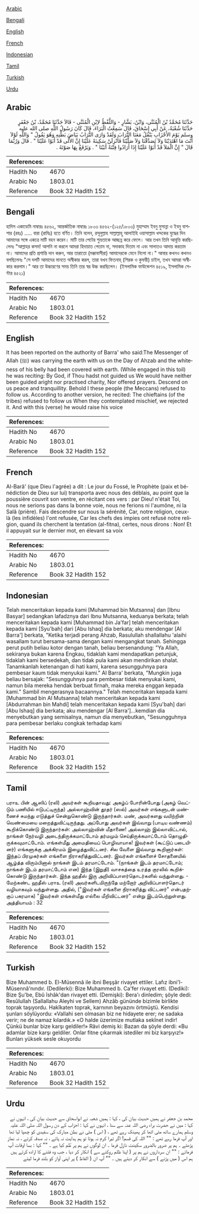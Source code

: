 [Arabic](#arabic)

[Bengali](#bengali)

[English](#english)

[French](#french)

[Indonesian](#indonesian)

[Tamil](#tamil)

[Turkish](#turkish)

[Urdu](#urdu)

## Arabic


<div dir="rtl" lang="ar" style={{fontSize:'larger',backgroundColor:'#f8f9fa',padding:20}}>
حَدَّثَنَا مُحَمَّدُ بْنُ الْمُثَنَّى، وَابْنُ، بَشَّارٍ - وَاللَّفْظُ لاِبْنِ الْمُثَنَّى - قَالاَ حَدَّثَنَا مُحَمَّدُ، بْنُ جَعْفَرٍ حَدَّثَنَا شُعْبَةُ، عَنْ أَبِي إِسْحَاقَ، قَالَ سَمِعْتُ الْبَرَاءَ، قَالَ كَانَ رَسُولُ اللَّهِ صلى الله عليه وسلم يَوْمَ الأَحْزَابِ يَنْقُلُ مَعَنَا التُّرَابَ وَلَقَدْ وَارَى التُّرَابُ بَيَاضَ بَطْنِهِ وَهُوَ يَقُولُ ‏"‏ وَاللَّهِ لَوْلاَ أَنْتَ مَا اهْتَدَيْنَا وَلاَ تَصَدَّقْنَا وَلاَ صَلَّيْنَا فَأَنْزِلَنْ سَكِينَةً عَلَيْنَا إِنَّ الأُلَى قَدْ أَبَوْا عَلَيْنَا ‏"‏ ‏.‏ قَالَ وَرُبَّمَا قَالَ ‏"‏ إِنَّ الْمَلاَ قَدْ أَبَوْا عَلَيْنَا إِذَا أَرَادُوا فِتْنَةً أَبَيْنَا ‏"‏ ‏.‏ وَيَرْفَعُ بِهَا صَوْتَهُ ‏.‏
</div>
<div style={{backgroundColor:'#f8f9fa',padding:20, marginBottom: 10}}><table> <thead> <tr> <th>References:</th> <th></th> </tr> </thead> <tbody><tr><td>Hadith No</td><td>4670</td></tr><tr><td>Arabic No</td><td>1803.01</td></tr><tr><td>Reference</td><td>Book 32 Hadith 152</td></tr></tbody></table></div>

## Bengali


<div dir="ltr" lang="bn" style={{fontSize:'larger',backgroundColor:'#f8f9fa',padding:20}}>
হাদিস একাডেমি নাম্বারঃ ৪৫৬২, আন্তর্জাতিক নাম্বারঃ ১৮০৩ ৪৫৬২-(১২৫/১৮০৩) মুহাম্মাদ ইবনু মুসান্না ও ইবনু বাশশার (রহঃ) ..... বারা (রাযিঃ) হতে বর্ণিত। তিনি বলেন, রসূলুল্লাহ সাল্লাল্লাহু আলাইহি ওয়াসাল্লাম খন্দকের যুদ্ধের দিন আমাদের সঙ্গে একত্রে মাটি বহন করেন। মাটি তার পেটের শুভ্রতাকে আচ্ছন্ন করে ফেলে। আর তখন তিনি আবূত্তি করছিলেনঃ "আল্লাহর কসম! আপনি না করলে আমরা হিদায়াত পেতাম না, সদাকাহ দিতাম না এবং সালাতও আদায় করতাম না। আমাদের প্রতি প্রশান্তি দান করুন, আর তারাতো (মক্কাবাসীরা) আমাদেরকে মেনে নিলো না।" আবার কখনও কখনও বলছিলেনঃ "সে দলটি আমাদের মানতে অস্বীকার করল, তারা যখন ফিতনাহ্ (শিরক ও কুফরী) চাইল, তখন আমরা অস্বীকার করলাম।" আর তা উচ্চারণের সময় তিনি তার স্বর উচ্চ করছিলেন। (ইসলামিক ফাউন্ডেশন ৪৫১৯, ইসলামিক সেন্টার ৪৫২১)
</div>
<div style={{backgroundColor:'#f8f9fa',padding:20, marginBottom: 10}}><table> <thead> <tr> <th>References:</th> <th></th> </tr> </thead> <tbody><tr><td>Hadith No</td><td>4670</td></tr><tr><td>Arabic No</td><td>1803.01</td></tr><tr><td>Reference</td><td>Book 32 Hadith 152</td></tr></tbody></table></div>

## English


<div dir="ltr" lang="en" style={{fontSize:'larger',backgroundColor:'#f8f9fa',padding:20}}>
It has been reported on the authority of Barra' who said:The Messenger of Allah (ﷺ) was carrying the earth with us on the Day of Ahzab and the whiteness of his belly had been covered with earth. (While engaged in this toil) he was reciting: By God, if Thou hadst not guided us We would have neither been guided aright nor practised charity, Nor offered prayers. Descend on us peace and tranquillity. Behold I these people (the Meccans) refused to follow us. According to another version, he recited: The chieftains (of the tribes) refused to follow us When they contemplated mischief, we rejected it. And with this (verse) he would raise his voice
</div>
<div style={{backgroundColor:'#f8f9fa',padding:20, marginBottom: 10}}><table> <thead> <tr> <th>References:</th> <th></th> </tr> </thead> <tbody><tr><td>Hadith No</td><td>4670</td></tr><tr><td>Arabic No</td><td>1803.01</td></tr><tr><td>Reference</td><td>Book 32 Hadith 152</td></tr></tbody></table></div>

## French


<div dir="ltr" lang="fr" style={{fontSize:'larger',backgroundColor:'#f8f9fa',padding:20}}>
Al-Barâ' (que Dieu l'agrée) a dit : Le jour du Fossé, le Prophète (paix et bénédiction de Dieu sur lui) transporta avec nous des déblais, au point que la poussière couvrit son ventre, en récitant ces vers : par Dieu! n'était Toi, nous ne serions pas dans la bonne voie, nous ne ferions ni l'aumône, ni la Salâ (prière). Fais descendre sur nous la sérénité, Car, notre religion, ceux-là (les infidèles) l'ont refusée, Car les chefs des impies ont refusé notre religion, quand ils cherchent la tentation (al-fitna), certes, nous dirons : Non! Et il appuyait sur le dernier mot, en élevant sa voix
</div>
<div style={{backgroundColor:'#f8f9fa',padding:20, marginBottom: 10}}><table> <thead> <tr> <th>References:</th> <th></th> </tr> </thead> <tbody><tr><td>Hadith No</td><td>4670</td></tr><tr><td>Arabic No</td><td>1803.01</td></tr><tr><td>Reference</td><td>Book 32 Hadith 152</td></tr></tbody></table></div>

## Indonesian


<div dir="ltr" lang="id" style={{fontSize:'larger',backgroundColor:'#f8f9fa',padding:20}}>
Telah menceritakan kepada kami [Muhammad bin Mutsanna] dan [Ibnu Basyar] sedangkan lafadznya dari Ibnu Mutsanna, keduanya berkata; telah menceritakan kepada kami [Muhammad bin Ja'far] telah menceritakan kepada kami [Syu'bah] dari [Abu Ishaq] dia berkata; aku mendengar [Al Barra'] berkata, "Ketika terjadi perang Ahzab, Rasulullah shallallahu 'alaihi wasallam turut bersama-sama dengan kami mengangkat tanah. Sehingga perut putih beliau kotor dengan tanah, beliau bersenandung: "Ya Allah, sekiranya bukan karena Engkau, tidaklah kami mendapatkan petunjuk, tidaklah kami bersedekah, dan tidak pula kami akan mendirikan shalat. Tanamkanlah ketenangan di hati kami, karena sesungguhnya para pembesar kaum tidak menyukai kami." Al Barra' berkata, "Mungkin juga beliau bersajak: "Sesungguhnya para pembesar tidak menyukai kami, namun bila mereka hendak berbuat firnah, maka mereka enggan kepada kami." Sambil mengerasnya bacaannya." Telah menceritakan kepada kami [Muhammad bin Al Mutsanna] telah menceritakan kepada kami [Abdurrahman bin Mahdi] telah menceritakan kepada kami [Syu'bah] dari [Abu Ishaq] dia berkata; aku mendengar [Al Barra']...kemdian dia menyebutkan yang semisalnya, namun dia menyebutkan, "Sesungguhnya para pembesar berlaku congkak terhadap kami
</div>
<div style={{backgroundColor:'#f8f9fa',padding:20, marginBottom: 10}}><table> <thead> <tr> <th>References:</th> <th></th> </tr> </thead> <tbody><tr><td>Hadith No</td><td>4670</td></tr><tr><td>Arabic No</td><td>1803.01</td></tr><tr><td>Reference</td><td>Book 32 Hadith 152</td></tr></tbody></table></div>

## Tamil


<div dir="ltr" lang="ta" style={{fontSize:'larger',backgroundColor:'#f8f9fa',padding:20}}>
பராஉ பின் ஆஸிப் (ரலி) அவர்கள் கூறியதாவது: அகழ்ப் போரின்போது (அகழ் வெட்டும் பணியில் ஈடுபட்டிருந்த) அல்லாஹ்வின் தூதர் (ஸல்) அவர்கள் எங்களுடன் மண்ணைச் சுமந்து எடுத்துச் சென்றுகொண்டு இருந்தார்கள். மண், அவர்களது வயிற்றின் வெண்மையை மறைத்துவிட்டிருந்தது. அப்போது அவர்கள் இவ்வாறு (பாடிய வண்ணம்) கூறிக்கொண்டு இருந்தார்கள்: அல்லாஹ்வின் மீதாணை! அல்லாஹ் இல்லாவிட்டால், நாங்கள் நேர்வழி அடைந்திருக்கமாட்டோம் தர்மமும் செய்திருக்கமாட்டோம் தொழுதிருக்கவுமாட்டோம். எங்கள்மீது அமைதியைப் பொழிவாயாக! இவர்கள் (கூட்டுப் படையினர்) எங்களுக்கு அக்கிரமம் இழைத்துவிட்டனர். சில வேளை இவ்வாறு கூறினார்கள்: இந்தப் பிரமுகர்கள் எங்களை நிராகரித்துவிட்டனர். இவர்கள் எங்களைச் சோதனையில் ஆழ்த்த விரும்பினால் நாங்கள் இடம் தரமாட்டோம். "(நாங்கள் இடம் தரமாட்டோம்; நாங்கள் இடம் தரமாட்டோம் என) இந்த (இறுதி) வாசகத்தை உரத்த குரலில் கூறிக்கொண்டு இருந்தார்கள். இந்த ஹதீஸ் இரு அறிவிப்பாளர்தொடர்களில் வந்துள்ளது. - மேற்கண்ட ஹதீஸ் பராஉ (ரலி) அவர்களிடமிருந்தே மற்றோர் அறிவிப்பாளர்தொடர் வழியாகவும் வந்துள்ளது. அதில், ("இவர்கள் எங்களை நிராகரித்து விட்டனர்" என்பதற்குப் பகரமாக) "இவர்கள் எங்கள்மீது எல்லை மீறிவிட்டனர்" என்று இடம்பெற்றுள்ளது. அத்தியாயம் : 32
</div>
<div style={{backgroundColor:'#f8f9fa',padding:20, marginBottom: 10}}><table> <thead> <tr> <th>References:</th> <th></th> </tr> </thead> <tbody><tr><td>Hadith No</td><td>4670</td></tr><tr><td>Arabic No</td><td>1803.01</td></tr><tr><td>Reference</td><td>Book 32 Hadith 152</td></tr></tbody></table></div>

## Turkish


<div dir="ltr" lang="tr" style={{fontSize:'larger',backgroundColor:'#f8f9fa',padding:20}}>
Bize Muhammed b. El-Müsennâ ile ibni Beşşâr rivayet ettiler. Lafız ibni'l-Müsennâ'nındır. (Dedilerki): Bize Muhammed b. Ca'fer rivayet etti. (Dediki): Bize Şu'be, Ebû îshâk'dan rivayet etti. (Demişki): Bera'ı dinledim; şöyle dedi: Resûlullah (Sallallahu Aleyhi ve Sellem) Ahzâb gününde bizimle birlikte toprak taşıyordu. Hakîkaten toprak, karnının beyazını örtmüştü. Kendisi şunları söylüyordu: «Vallahi sen olmasan biz ne hidayete erer; ne sadaka verir; ne de namaz kılardık.» «O halde üzerimize mutlaka sekînet indir! Çünkü bunlar bize karşı geldiler!» Râvi demiş ki: Bazan da şöyle derdi: «Bu adamlar bize karşı geldiler. Onlar fitne çıkarmak istediler mi biz karşıyız!» Bunları yüksek sesle okuyordu
</div>
<div style={{backgroundColor:'#f8f9fa',padding:20, marginBottom: 10}}><table> <thead> <tr> <th>References:</th> <th></th> </tr> </thead> <tbody><tr><td>Hadith No</td><td>4670</td></tr><tr><td>Arabic No</td><td>1803.01</td></tr><tr><td>Reference</td><td>Book 32 Hadith 152</td></tr></tbody></table></div>

## Urdu


<div dir="rtl" lang="ur" style={{fontSize:'larger',backgroundColor:'#f8f9fa',padding:20}}>
محمد بن جعفر نے ہمیں حدیث بیان کی ، کہا : ہمیں شعبہ نے ابواسحاق سے حدیث بیان کی ، انہوں نے کہا : میں نے حضرت براء رضی اللہ عنہ سے سنا ، انہوں نے کہا : احزاب کے دن رسول اللہ صلی اللہ علیہ وسلم ہمارے ساتھ مٹی اٹھا کر پھینک رہے تھے ، ( اس ) مٹی نے بطن مبارک کی سفیدی کو چھپا لیا تھا اور آپ فرما رہے تھے : "" اللہ کی قسم! اگر تیرا کرم نہ ہوتا تو ہم ہدایت نہ پاتے ، نہ صدقہ کرتے ، نہ نماز پڑھتے ۔ ہم پر ضرور بالضرور سکینت نازل فرما ۔ ان لوگوں نے ہم پر ظؒم کیا ہے ۔ "" کہا : بسا اوقات آپ فرماتے : "" ان سرداروں نے ہم پر ( اپنا ظلم روکنے سے ) انکار کر دیا ، جب وہ فتنے کا ارادہ کرتے ہیں ہم اس ( میں پڑنے ) سے انکار کر دیتے ہیں ۔ "" آپ ان ( الفاظ ) پر اپنی آواز کو بلند فرما لیتے
</div>
<div style={{backgroundColor:'#f8f9fa',padding:20, marginBottom: 10}}><table> <thead> <tr> <th>References:</th> <th></th> </tr> </thead> <tbody><tr><td>Hadith No</td><td>4670</td></tr><tr><td>Arabic No</td><td>1803.01</td></tr><tr><td>Reference</td><td>Book 32 Hadith 152</td></tr></tbody></table></div>